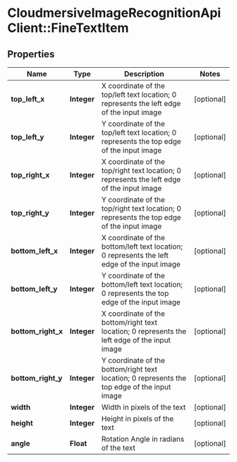 # CloudmersiveImageRecognitionApiClient::FineTextItem

## Properties
Name | Type | Description | Notes
------------ | ------------- | ------------- | -------------
**top_left_x** | **Integer** | X coordinate of the top/left text location; 0 represents the left edge of the input image | [optional] 
**top_left_y** | **Integer** | Y coordinate of the top/left text location; 0 represents the top edge of the input image | [optional] 
**top_right_x** | **Integer** | X coordinate of the top/right text location; 0 represents the left edge of the input image | [optional] 
**top_right_y** | **Integer** | Y coordinate of the top/right text location; 0 represents the top edge of the input image | [optional] 
**bottom_left_x** | **Integer** | X coordinate of the bottom/left text location; 0 represents the left edge of the input image | [optional] 
**bottom_left_y** | **Integer** | Y coordinate of the bottom/left text location; 0 represents the top edge of the input image | [optional] 
**bottom_right_x** | **Integer** | X coordinate of the bottom/right text location; 0 represents the left edge of the input image | [optional] 
**bottom_right_y** | **Integer** | Y coordinate of the bottom/right text location; 0 represents the top edge of the input image | [optional] 
**width** | **Integer** | Width in pixels of the text | [optional] 
**height** | **Integer** | Height in pixels of the text | [optional] 
**angle** | **Float** | Rotation Angle in radians of the text | [optional] 


